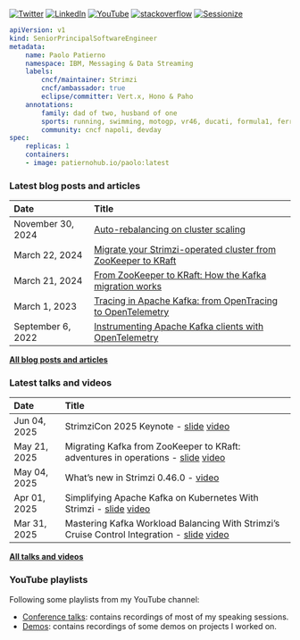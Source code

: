 [![Twitter](https://img.shields.io/badge/Twitter-1DA1F2?style=flat&logo=Twitter&logoColor=white&link=https://twitter.com/ppatierno)](https://twitter.com/ppatierno)
[![LinkedIn](https://img.shields.io/badge/LinkedIn-0077B5?style=flat&logo=LinkedIn&logoColor=white&link=https://www.linkedin.com/in/paolopatierno/)](https://www.linkedin.com/in/paolopatierno/)
[![YouTube](https://img.shields.io/badge/YouTube-red?style=flat&logo=YouTube&logoColor=white&link=https://www.youtube.com/channel/UCxVqQCMvXlQKuO4G6vSTRDQ)](https://www.youtube.com/@ppatierno)
[![stackoverflow](https://img.shields.io/static/v1?style=flat-square&logo=stackoverflow&label=&message=StackOverflow&color=5b5b5b&labelColor=5b5b5b)](https://stackoverflow.com/users/2210944/ppatierno)
[![Sessionize](https://img.shields.io/badge/-Sessionize-1AB394?style=flat&logo=sessionize&logoColor=white&link=https://sessionize.com/paolo-patierno/)](https://sessionize.com/paolo-patierno/)

```yaml
apiVersion: v1
kind: SeniorPrincipalSoftwareEngineer
metadata:
    name: Paolo Patierno
    namespace: IBM, Messaging & Data Streaming
    labels:
        cncf/maintainer: Strimzi
        cncf/ambassador: true
        eclipse/committer: Vert.x, Hono & Paho
    annotations:
        family: dad of two, husband of one
        sports: running, swimming, motogp, vr46, ducati, formula1, ferrari, ssc napoli
        community: cncf napoli, devday
spec:
    replicas: 1
    containers:
    - image: patiernohub.io/paolo:latest   
```

### Latest blog posts and articles

| Date          | Title |
|:--------------|:------|
| November 30, 2024 | [Auto-rebalancing on cluster scaling](https://strimzi.io/blog/2024/11/25/autorebalancing-on-scaling/) |
| March 22, 2024 | [Migrate your Strimzi-operated cluster from ZooKeeper to KRaft](https://strimzi.io/blog/2024/03/22/strimzi-kraft-migration/) |
| March 21, 2024 | [From ZooKeeper to KRaft: How the Kafka migration works](https://strimzi.io/blog/2024/03/21/kraft-migration/) |
| March 1, 2023 | [Tracing in Apache Kafka: from OpenTracing to OpenTelemetry](https://strimzi.io/blog/2023/03/01/opentelemetry/) | 
| September 6, 2022 | [Instrumenting Apache Kafka clients with OpenTelemetry](https://opentelemetry.io/blog/2022/instrument-kafka-clients/) | 

[**All blog posts and articles**](./BLOG_POSTS_ARTICLES.md)

### Latest talks and videos

| Date          | Title |
|:--------------|:------|
| Jun 04, 2025 | StrimziCon 2025 Keynote - [slide](https://github.com/ppatierno/presentations/blob/main/2025/2025-06-04%20StrimziCon%202025%20Keynote.pdf) [video](https://www.youtube.com/watch?v=E70feFC42rA) |
| May 21, 2025 | Migrating Kafka from ZooKeeper to KRaft: adventures in operations - [slide](https://github.com/ppatierno/presentations/blob/main/2025/2025-05-21%20Migrating%20Kafka%20from%20ZooKeeper%20to%20KRaft%20adventures%20in%20operations.pdf) [video](https://current.confluent.io/post-conference-videos-2025/migrating-kafka-from-zookeeper-to-kraft-adventures-in-operations-lnd25) |
| May 04, 2025 | What’s new in Strimzi 0.46.0 - [video](https://www.youtube.com/watch?v=gyMhax_iP8w) |
| Apr 01, 2025 | Simplifying Apache Kafka on Kubernetes With Strimzi - [slide](https://github.com/ppatierno/presentations/blob/main/2025/2025-04-01%20Simplifying%20Apache%20Kafka%20on%20Kubernetes%20with%20Strimzi.pdf) [video](https://www.youtube.com/watch?v=sLFmnCyZ89M) |
| Mar 31, 2025 | Mastering Kafka Workload Balancing With Strimzi’s Cruise Control Integration - [slide](https://github.com/ppatierno/presentations/blob/main/2025/2025-03-31%20Mastering%20Kafka%20workload%20balancing%20with%20Strimzi%E2%80%99s%20Cruise%20Control%20integration.pdf) [video](https://www.youtube.com/watch?v=T_QQQ1hPFRs) |

[**All talks and videos**](./TALKS_VIDEOS.md)

### YouTube playlists

Following some playlists from my YouTube channel:

* [Conference talks](https://www.youtube.com/playlist?list=PLCO8cNaJZ5Jrmqb9Kd8HVBu57lvtzFO7x): contains recordings of most of my speaking sessions.
* [Demos](https://www.youtube.com/playlist?list=PLCO8cNaJZ5JogHkJ8Vu00Qo8oEQBXIzx2): contains recordings of some demos on projects I worked on.

